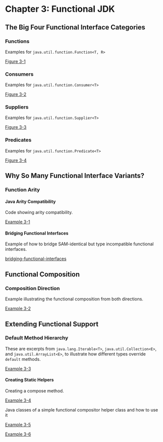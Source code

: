 # Chapter 3: Functional JDK

## The Big Four Functional Interface Categories

### Functions

Examples for `java.util.function.Function<T, R>`

[Figure 3-1](figure-3-1)

### Consumers

Examples for `java.util.function.Consumer<T>`

[Figure 3-2](figure-3-2)

### Suppliers

Examples for `java.util.function.Supplier<T>`

[Figure 3-3](figure-3-3)

### Predicates

Examples for `java.util.function.Predicate<T>`

[Figure 3-4](figure-3-4)


## Why So Many Functional Interface Variants?

### Function Arity

#### Java Arity Compatibility

Code showing arity compatibility.

[Example 3-1](example-3-1)

#### Bridging Functional Interfaces

Example of how to bridge SAM-identical but type incompatible functional interfaces.

[bridging-functional-interfaces](bridging-functional-interfaces)


## Functional Composition

### Composition Direction

Example illustrating the functional composition from both directions.

[Example 3-2](example-3-2)


## Extending Functional Support

### Default Method Hierarchy

These are excerpts from `java.lang.Iterable<T>`, `java.util.Collection<E>`, and `java.util.ArrayList<E>`, to illustrate how different types override `default` methods.

[Example 3-3](example-3-3)


#### Creating Static Helpers

Creating a compose method.

[Example 3-4](example-3-4)


Java classes of a simple functional compositor helper class and how to use it

[Example 3-5](example-3-5)

[Example 3-6](example-3-6)
